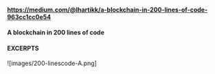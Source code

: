 #### https://medium.com/@lhartikk/a-blockchain-in-200-lines-of-code-963cc1cc0e54
#### A blockchain in 200 lines of code

#### EXCERPTS

![images/200-linescode-A.png]
